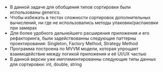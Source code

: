 * В данной задаче для обобщения типов сортировки были использованы generics.
* Чтобы избежать в тестах сложности сортировок дополнительных вычислений, ни где не использовались методы упаковки/распаковки при замерах
* Для более удобного дальнейшего расширения приложения и его рефакторинга, были задействованны следующие паттерны проектирования: Singleton, Factory Method, Strategy Method
* Программа построена по MVVM модели, которая упрощает взаимодействие между логикой приложения и её UI/UX частью
* В данной версии уже имплементированны следующие типы данных для сортировки: int, double, string
